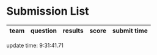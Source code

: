 # Submission List
team    | question  | results  | score | submit time
------|-----:|-----:| ----:|-----


update time:  9:31:41.71 
